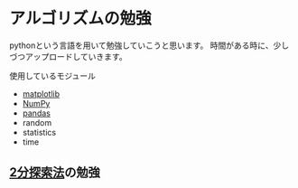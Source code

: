 # アルゴリズムの勉強
pythonという言語を用いて勉強していこうと思います。
時間がある時に、少しづつアップロードしていきます。

使用しているモジュール
- [matplotlib](https://matplotlib.org/)
- [NumPy](https://numpy.org/)
- [pandas](https://pandas.pydata.org/)
- random
- statistics
- time

## [2分探索法](https://github.com/nmurata-ja/study-algorithm/blob/main/binary%20search.ipynb)の勉強
